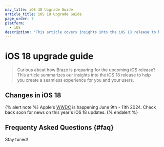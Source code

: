 ```yaml
---
nav_title: iOS 18 Upgrade Guide
article_title: iOS 18 Upgrade Guide
page_order: 7
platform: 
  - iOS
description: "This article covers insights into the iOS 18 release to help you upgrade your SDK seamlessly."
---
```


# iOS 18 upgrade guide

> Curious about how Braze is preparing for the upcoming iOS release? This article summarizes our insights into the iOS 18 release to help you create a seamless experience for you and your users.

## Changes in iOS 18

{% alert note %}
Apple's [WWDC](https://developer.apple.com/wwdc24/) is happening June 9th - 11th 2024. Check back soon for news on this year's iOS 18 updates.
{% endalert %}

## Frequenty Asked Questions {#faq}

Stay tuned!
